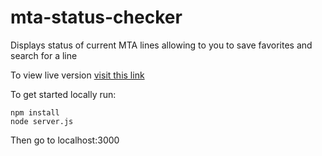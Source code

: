 # mta-status-checker
Displays status of current MTA lines allowing to you to save favorites and search for a line

To view live version [visit this link](http://nyc-mta-status.herokuapp.com "Title")

To get started locally run:

`npm install`  
`node server.js`

Then go to localhost:3000
